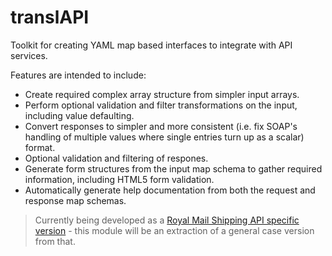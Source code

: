 # translAPI
Toolkit for creating YAML map based interfaces to integrate with API services.

Features are intended to include:
 * Create required complex array structure from simpler input arrays.
 * Perform optional validation and filter transformations on the input, including value defaulting.
 * Convert responses to simpler and more consistent (i.e. fix SOAP's handling of multiple values where single entries turn up as a scalar) format.
 * Optional validation and filtering of respones.
 * Generate form structures from the input map schema to gather required information, including HTML5 form validation.
 * Automatically generate help documentation from both the request and response map schemas.

> Currently being developed as a [Royal Mail Shipping API specific version](https://github.com/turtledesign/royalmail-php) - this module will be an extraction of a general case version from that.
